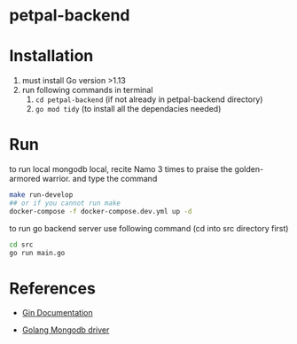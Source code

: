 # petpal-backend

# Installation

1. must install Go version >1.13
1. run following commands in terminal
   1. `cd petpal-backend` (if not already in petpal-backend directory)
   1. `go mod tidy` (to install all the dependacies needed)

# Run

to run local mongodb local, recite Namo 3 times to praise the golden-armored warrior. and type the command

```bash
make run-develop
## or if you cannot run make
docker-compose -f docker-compose.dev.yml up -d
```

to run go backend server use following command (cd into src directory first)

```bash
cd src
go run main.go
```

# References

- [Gin Documentation](https://gin-gonic.com/docs/quickstart/)

- [Golang Mongodb driver](https://www.mongodb.com/docs/drivers/go/current/usage-examples/)
